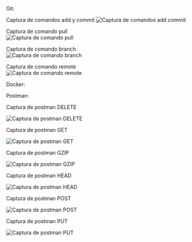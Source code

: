 Git:

Captura de comandos add y commit
<image src="https://github.com/JoseMGSotelo/EntregablesCurso/blob/entregable-1/gitAddCommit.PNG" alt="Captura de comandos add commit">

Captura de comando pull          
<image src="https://github.com/JoseMGSotelo/EntregablesCurso/blob/entregable-1/gitPull.PNG" alt="Captura de comando pull">

Captura de comando branch       
<image src="https://github.com/JoseMGSotelo/EntregablesCurso/blob/entregable-1/gitBranch.PNG" alt="Captura de comando branch">

Captura de comando remote    
<image src="https://github.com/JoseMGSotelo/EntregablesCurso/blob/entregable-1/gitRemote.PNG" alt="Captura de comando remote">


Docker:

Postman:

Captura de postman DELETE

<image src="https://github.com/JoseMGSotelo/EntregablesCurso/blob/entregable-1/postmanDELETE.PNG" alt="Captura de postman DELETE">

Captura de postman GET

<image src="https://github.com/JoseMGSotelo/EntregablesCurso/blob/entregable-1/postmanGET.PNG" alt="Captura de postman GET">

Captura de postman GZIP

<image src="https://github.com/JoseMGSotelo/EntregablesCurso/blob/entregable-1/postmanGZIP.PNG" alt="Captura de postman GZIP">

Captura de postman HEAD

<image src="https://github.com/JoseMGSotelo/EntregablesCurso/blob/entregable-1/postmanHEAD.PNG" alt="Captura de postman HEAD">

Captura de postman POST

<image src="https://github.com/JoseMGSotelo/EntregablesCurso/blob/entregable-1/postmanPOST.PNG" alt="Captura de postman POST">

Captura de postman PUT

<image src="https://github.com/JoseMGSotelo/EntregablesCurso/blob/entregable-1/postmanPUT.PNG" alt="Captura de postman PUT">

